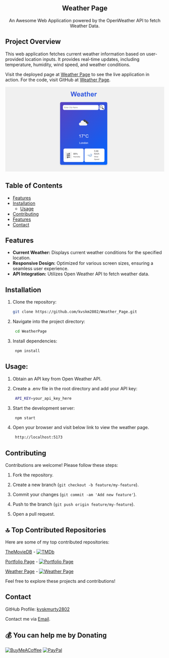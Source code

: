<h2 align="center">Weather Page</h2>
<p align="center">
An Awesome Web Application powered by the OpenWeather API to fetch Weather Data.
</p>

## Project Overview

This web application fetches current weather information based on user-provided location inputs. It provides real-time updates, including temperature, humidity, wind speed, and weather conditions.

Visit the deployed page at [Weather Page](https://weather-page-eight.vercel.app/) to see the live application in action.
For the code, visit GitHub at [Weather Page](https://github.com/kvskm2802/Weather_Page).


![Screenshot](Image.png)


## Table of Contents

- [Features](#Features)
- [Installation](#Installation)
  - [Usage](#Usage)
- [Contributing](#Contributing)
- [Features](#Features)
- [Contact](#Contact)


## Features

- **Current Weather:** Displays current weather conditions for the specified location.
- **Responsive Design:** Optimized for various screen sizes, ensuring a seamless user experience.
- **API Integration:** Utilizes Open Weather API to fetch weather data.


## Installation

1. Clone the repository:
   ```bash
   git clone https://github.com/kvskm2802/Weather_Page.git
   

2. Navigate into the project directory:
   ```bash
    cd WeatherPage
   
3. Install dependencies:
   ```bash
    npm install

## Usage:

1. Obtain an API key from Open Weather API.

2. Create a .env file in the root directory and add your API key:
   ```bash
    API_KEY=your_api_key_here

3. Start the development server:
   ```bash
    npm start

4. Open your browser and visit below link to view the weather page.
   ```bash
    http://localhost:5173

## Contributing

Contributions are welcome! Please follow these steps:

1. Fork the repository.
   
2. Create a new branch (`git checkout -b feature/my-feature`).
   
3. Commit your changes (`git commit -am 'Add new feature'`).
   
4. Push to the branch (`git push origin feature/my-feature`).
   
5. Open a pull request.


## 🔝 Top Contributed Repositories

Here are some of my top contributed repositories:

[TheMovieDB](https://github.com/kvskm2802/TheMovieDB) - [![TMDb](https://img.shields.io/badge/TMDb-Movie%20database-blue)](https://themoviedb-sigma.vercel.app/)

[Portfolio Page](https://github.com/kvskm2802/Portfolio_Page) - [![Portfolio Page](https://img.shields.io/badge/Portfolio%20Page-Portfolio%20page-red)](https://portfolio-page-nu-two.vercel.app/)

[Weather Page](https://github.com/kvskm2802/Portfolio_Page) - [![Weather Page](https://img.shields.io/badge/Weather%20Page-Weather%20application-green)](https://weather-page-eight.vercel.app/)


Feel free to explore these projects and contributions!

## Contact

GitHub Profile: [kvskmurty2802](http://github.com/kvskm2802/)

Contact me via [Email](mailto:krishnamurty2802@gmail.com).


## 💰 You can help me by Donating
[![BuyMeACoffee](https://img.shields.io/badge/Buy%20Me%20a%20Coffee-ffdd00?style=for-the-badge&logo=buy-me-a-coffee&logoColor=black)](https://buymeacoffee.com/kvskmurty2802) 
[![PayPal](https://img.shields.io/badge/PayPal-00457C?style=for-the-badge&logo=paypal&logoColor=white)](https://www.paypal.com/paypalme/kvskmurty2802/) 
